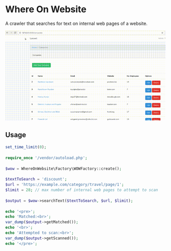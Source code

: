# Where On Website

A crawler that searches for text on internal web pages of a website.

![WOW Demo](example/example.gif)

## Usage

```php
set_time_limit(0);

require_once '/vendor/autoload.php';

$wow = WhereOnWebsite\Factory\WOWFactory::create();

$textToSearch = 'discount';
$url = 'https://example.com/category/travel/page/1';
$limit = 28; // max number of internal web pages to attempt to scan 

$output = $wow->searchText($textToSearch, $url, $limit);

echo '<pre>';
echo 'Matched:<br>';
var_dump($output->getMatched());
echo '<br>';
echo 'Attempted to scan:<br>';
var_dump($output->getScanned());
echo '</pre>';
```